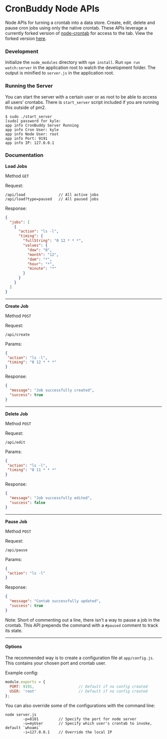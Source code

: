 # CronBuddy Node APIs
Node APIs for turning a crontab into a data store. Create, edit, delete and pause cron jobs using only the native crontab. These APIs leverage a currently forked version of [node-crontab](https://github.com/dachev/node-crontab) for access to the tab. View the forked version [here](https://github.com/ktsosno/node-crontab).

### Development
Initialize the `node_modules` directory with `npm install`.
Run `npm run watch:server` in the application root to watch the development folder. The output is minified to `server.js` in the application root.

### Running the Server
You can start the server with a certain user or as root to be able to access all users' crontabs. There is `start_server` script included if you are running this outside of pm2.

```
$ sudo ./start_server 
[sudo] password for kyle: 
app info CronBuddy Server Running
app info Cron User: kyle
app info Node User: root
app info Port: 9191
app info IP: 127.0.0.1
```

### Documentation

**Load Jobs**

Method `GET`

Request:
```
/api/load               // All active jobs
/api/load?type=paused   // All paused jobs
```

Response:
```json
{
  "jobs": [
    {
      "action": "ls -l",
      "timing": {
        "fullString": "0 12 * * *",
        "values": {
          "dow": "0",
          "month": "12",
          "dom": "*",
          "hour": "*",
          "minute": "*"
        }
      }
    }
  ]
}
```

------
**Create Job**

Method `POST`

Request:
```
/api/create
```

Params:
```json
{
 "action": "ls -l",
 "timing": "0 12 * * *"
}
```

Response:
```json
{
  "message": "Job successfully created",
  "success": true
}
```

------
**Delete Job**

Method `POST`

Request:
```
/api/edit
```

Params:
```json
{
 "action": "ls -l",
 "timing": "0 11 * * *"
}
```

Response:
```json
{
  "message": "Job successfully edited",
  "success": false
}
```

------
**Pause Job**

Method `POST`

Request:
```
/api/pause
```

Params:
```json
{
 "action": "ls -l"
}
```

Response:
```json
{
  "message": "Contab successfully updated",
  "success": true
}
```

Note: Short of commenting out a line, there isn't a way to pause a job in the crontab. This API prepends the command with a `#paused` comment to track its state.

------

#### Options
The recommended way is to create a configuration file at `app/config.js`. This contains your chosen port and crontab user.

Example config:
```js
module.exports = {
  PORT: 9191,                    // Default if no config created
  USER: 'root'                   // Default if no config created
};
```

You can also override some of the configurations with the command line:
```
node server.js 
        -p=8181         // Specify the port for node server
        -u=myUser       // Specify which user's crontab to invoke, default `whoami`
        -i=127.0.0.1    // Override the local IP
```
